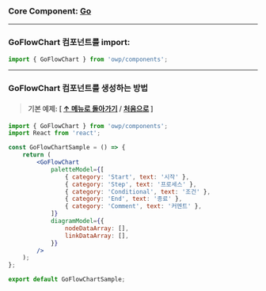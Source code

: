 ### Core Component: **[Go](https://gojs.net/latest/api/index.html)**

---

### GoFlowChart 컴포넌트를 import:

```js static
import { GoFlowChart } from 'owp/components';
```

---

### GoFlowChart 컴포넌트를 생성하는 방법

> #### 기본 예제: **[ [↑ 메뉴로 돌아가기](#goflowchart---) / [처음으로](#goflowchart) ]**

```jsx static
import { GoFlowChart } from 'owp/components';
import React from 'react';

const GoFlowChartSample = () => {
    return (
        <GoFlowChart
            paletteModel={[
                { category: 'Start', text: '시작' },
                { category: 'Step', text: '프로세스' },
                { category: 'Conditional', text: '조건' },
                { category: 'End', text: '종료' },
                { category: 'Comment', text: '커멘트' },
            ]}
            diagramModel={{
                nodeDataArray: [],
                linkDataArray: [],
            }}
        />
    );
};

export default GoFlowChartSample;
```
